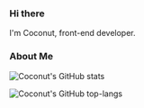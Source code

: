 ### Hi there
I'm Coconut, front-end developer.

### About Me

![Coconut's GitHub stats](https://github-readme-stats.vercel.app/api?username=mocha-opts&show_icons=true&theme=buefy&count_private=true&hide_border=true&cache_seconds=1900)

![Coconut's GitHub top-langs](https://github-readme-stats.vercel.app/api/top-langs/?username=mocha-opts&layout=compact)

